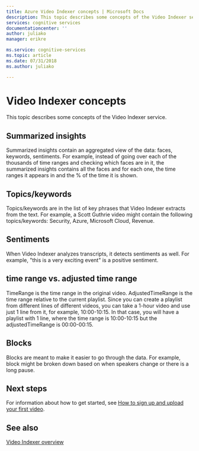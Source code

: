 ```yaml
---
title: Azure Video Indexer concepts | Microsoft Docs
description: This topic describes some concepts of the Video Indexer service.
services: cognitive services
documentationcenter: ''
author: juliako
manager: erikre

ms.service: cognitive-services
ms.topic: article
ms.date: 07/31/2018
ms.author: juliako

---
```

# Video Indexer concepts
 
This topic describes some concepts of the Video Indexer service.
 	
## Summarized insights

Summarized insights contain an aggregated view of the data: faces, keywords, sentiments. For example, instead of going over each of the thousands of time ranges and checking which faces are in it, the summarized insights contains all the faces and for each one, the time ranges it appears in and the % of the time it is shown.

## Topics/keywords

Topics/keywords are in the list of key phrases that Video Indexer extracts from the text. For example, a Scott Guthrie video might contain the following topics/keywords: Security, Azure, Microsoft Cloud, Revenue.

## Sentiments

When Video Indexer analyzes transcripts, it detects sentiments as well. For example, "this is a very exciting event" is a positive sentiment.

## time range vs. adjusted time range

TimeRange is the time range in the original video. AdjustedTimeRange is the time range relative to the current playlist. Since you can create a playlist from different lines of different videos, you can take a 1-hour video and use just 1 line from it, for example, 10:00-10:15. In that case, you will have a playlist with 1 line, where the time range is 10:00-10:15 but the adjustedTimeRange is 00:00-00:15.
 
## Blocks

Blocks are meant to make it easier to go through the data. For example, block might be broken down based on when speakers change or there is a long pause.

## Next steps

For information about how to get started, see [How to sign up and upload your first video](video-indexer-get-started.md).

## See also

[Video Indexer overview](video-indexer-overview.md)
